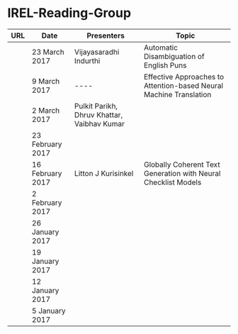 # IREL-Reading-Group

|URL|Date|Presenters|Topic   | 
|---|---|---|---| 
|   |23 March 2017|Vijayasaradhi Indurthi |Automatic Disambiguation of English Puns| 
|   |9 March 2017|----|Effective Approaches to Attention-based Neural Machine Translation | 
|   |2 March 2017|Pulkit Parikh, Dhruv Khattar, Vaibhav Kumar|   | 
|   |23 February 2017|   |   | 
|   |16 February 2017|Litton J Kurisinkel|Globally Coherent Text Generation with Neural Checklist Models| 
|   |2 February 2017|   |   | 
|   |26 January 2017|   |   | 
|   |19 January 2017|   |   | 
|   |12 January 2017|   |   | 
|   |5 January 2017|   |   | 
